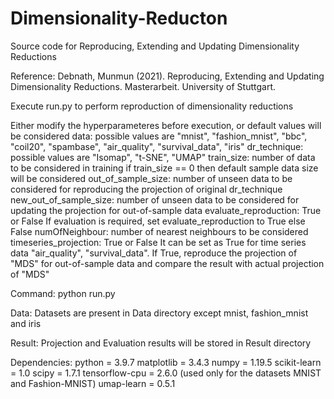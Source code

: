 # Dimensionality-Reducton
Source code for Reproducing, Extending and Updating Dimensionality Reductions

Reference: 
    Debnath, Munmun (2021). Reproducing, Extending and Updating Dimensionality Reductions.
    Masterarbeit. University of Stuttgart.


Execute run.py to perform reproduction of dimensionality reductions

Either modify the hyperparameteres before execution, or default values will be considered
    data: possible values are "mnist", "fashion_mnist", "bbc", "coil20", 
          "spambase", "air_quality", "survival_data", "iris"
    dr_technique: possible values are "Isomap", "t-SNE", "UMAP"
    train_size: number of data to be considered in training
                if train_size == 0 then default sample data size will be considered
    out_of_sample_size: number of unseen data to be considered 
                        for reproducing the projection of original dr_technique
    new_out_of_sample_size: number of unseen data to be considered for updating the
                            projection for out-of-sample data
    evaluate_reproduction: True or False
                           If evaluation is required, set evaluate_reproduction to True 
                           else False
    numOfNeighbour: number of nearest neighbours to be considered
    timeseries_projection: True or False
                           It can be set as True for time series data 
                           "air_quality", "survival_data".
                           If True, reproduce the projection of "MDS" 
                           for out-of-sample data and compare the result 
                           with actual projection of "MDS" 
    

Command:
    python run.py

Data:
    Datasets are present in Data directory except mnist, fashion_mnist and iris

Result:
    Projection and Evaluation results will be stored in Result directory

Dependencies:
      python = 3.9.7
      matplotlib = 3.4.3
      numpy = 1.19.5
      scikit-learn = 1.0
      scipy = 1.7.1
      tensorflow-cpu = 2.6.0 (used only for the datasets MNIST and Fashion-MNIST)
      umap-learn = 0.5.1
